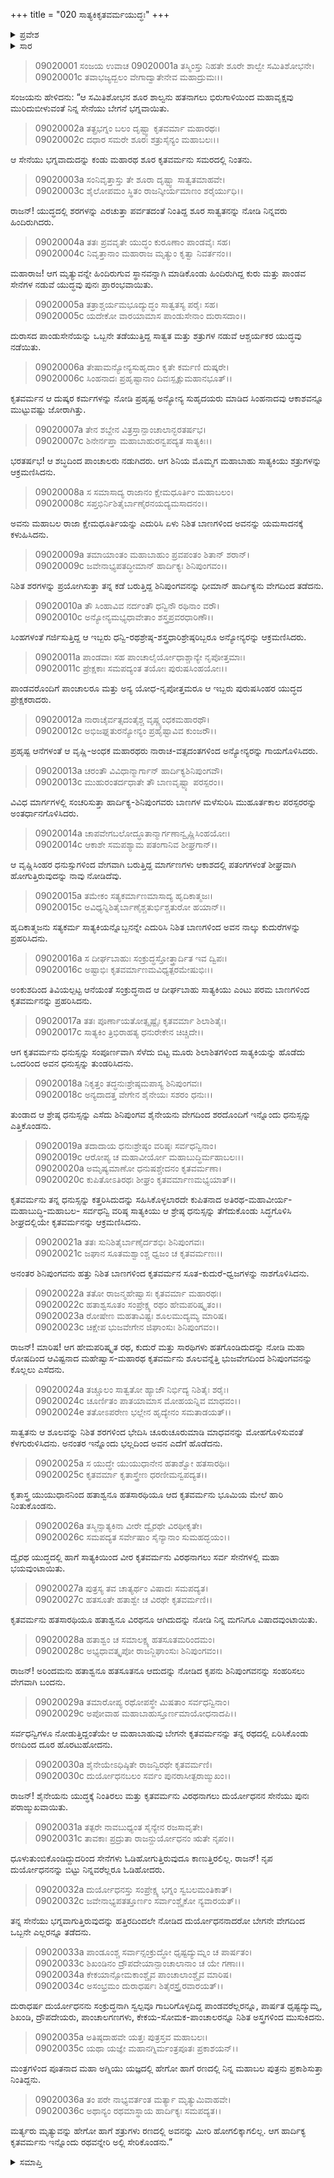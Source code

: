 +++
title = "020 ಸಾತ್ಯಕಿಕೃತವರ್ಮಯುದ್ಧಃ"
+++

<details><summary>ಪ್ರವೇಶ</summary>


।।   ಓಂ ಓಂ ನಮೋ ನಾರಾಯಣಾಯ।।   ಶ್ರೀ ವೇದವ್ಯಾಸಾಯ ನಮಃ ।।

ಶ್ರೀ ಕೃಷ್ಣದ್ವೈಪಾಯನ ವೇದವ್ಯಾಸ ವಿರಚಿತ  

**ಶ್ರೀ ಮಹಾಭಾರತ**

**ಶಲ್ಯ ಪರ್ವ**

**ಹ್ರದಪ್ರವೇಶ ಪರ್ವ**

**ಅಧ್ಯಾಯ 20**

</details>

<details><summary>ಸಾರ</summary>

ಸಾತ್ಯಕಿಯಿಂದ ಕ್ಷೇಮಧೂರ್ತಿಯ ವಧೆ (1-8). ಸಾತ್ಯಕಿಯಿಂದ ಕೃತವರ್ಮನ ಸೋಲು (9-29). ಕೌರವ ಸೇನಾ ಪಲಾಯನ; ದುರ್ಯೋಧನನು ಶತ್ರುಗಳನ್ನು ಎದುರಿಸಿ ನಿಂತಿದುದು (30-36).


</details>



> 09020001 ಸಂಜಯ ಉವಾಚ
09020001a ತಸ್ಮಿಂಸ್ತು ನಿಹತೇ ಶೂರೇ ಶಾಲ್ವೇ ಸಮಿತಿಶೋಭನೇ।   
09020001c ತವಾಭಜ್ಯದ್ಬಲಂ ವೇಗಾದ್ವಾತೇನೇವ ಮಹಾದ್ರುಮಃ।।

ಸಂಜಯನು ಹೇಳಿದನು: “ಆ ಸಮಿತಿಶೋಭನ ಶೂರ ಶಾಲ್ವನು ಹತನಾಗಲು ಭಿರುಗಾಳಿಯಿಂದ ಮಹಾವೃಕ್ಷವು ಮುರಿದುಬೀಳುವಂತೆ ನಿನ್ನ ಸೇನೆಯು ಬೇಗನೆ ಭಗ್ನವಾಯಿತು.

> 09020002a ತತ್ಪ್ರಭಗ್ನಂ ಬಲಂ ದೃಷ್ಟ್ವಾ ಕೃತವರ್ಮಾ ಮಹಾರಥಃ।   
09020002c ದಧಾರ ಸಮರೇ ಶೂರಃ ಶತ್ರುಸೈನ್ಯಂ ಮಹಾಬಲಃ।।

ಆ ಸೇನೆಯು ಭಗ್ನವಾದುದನ್ನು ಕಂಡು ಮಹಾರಥ ಶೂರ ಕೃತವರ್ಮನು ಸಮರದಲ್ಲಿ ನಿಂತನು.

> 09020003a ಸಂನಿವೃತ್ತಾಸ್ತು ತೇ ಶೂರಾ ದೃಷ್ಟ್ವಾ ಸಾತ್ವತಮಾಹವೇ।   
09020003c ಶೈಲೋಪಮಂ ಸ್ಥಿತಂ ರಾಜನ್ಕೀರ್ಯಮಾಣಂ ಶರೈರ್ಯುಧಿ।।

ರಾಜನ್! ಯುದ್ಧದಲ್ಲಿ ಶರಗಳನ್ನು ಎರಚುತ್ತಾ ಪರ್ವತದಂತೆ ನಿಂತಿದ್ದ ಶೂರ ಸಾತ್ವತನನ್ನು ನೋಡಿ ನಿನ್ನವರು ಹಿಂದಿರುಗಿದರು.

> 09020004a ತತಃ ಪ್ರವವೃತೇ ಯುದ್ಧಂ ಕುರೂಣಾಂ ಪಾಂಡವೈಃ ಸಹ।   
09020004c ನಿವೃತ್ತಾನಾಂ ಮಹಾರಾಜ ಮೃತ್ಯುಂ ಕೃತ್ವಾ ನಿವರ್ತನಂ।।

ಮಹಾರಾಜ! ಆಗ ಮೃತ್ಯುವನ್ನೇ ಹಿಂದಿರುಗುವ ಸ್ಥಾನವನ್ನಾಗಿ ಮಾಡಿಕೊಂಡು ಹಿಂದಿರುಗಿದ್ದ ಕುರು ಮತ್ತು ಪಾಂಡವ ಸೇನೆಗಳ ನಡುವೆ ಯುದ್ಧವು ಪುನಃ ಪ್ರಾರಂಭವಾಯಿತು.

> 09020005a ತತ್ರಾಶ್ಚರ್ಯಮಭೂದ್ಯುದ್ಧಂ ಸಾತ್ವತಸ್ಯ ಪರೈಃ ಸಹ।   
09020005c ಯದೇಕೋ ವಾರಯಾಮಾಸ ಪಾಂಡುಸೇನಾಂ ದುರಾಸದಾಂ।।

ದುರಾಸದ ಪಾಂಡುಸೇನೆಯನ್ನು ಒಬ್ಬನೇ ತಡೆಯುತ್ತಿದ್ದ ಸಾತ್ವತ ಮತ್ತು ಶತ್ರುಗಳ ನಡುವೆ ಆಶ್ಚರ್ಯಕರ ಯುದ್ಧವು ನಡೆಯಿತು.

> 09020006a ತೇಷಾಮನ್ಯೋನ್ಯಸುಹೃದಾಂ ಕೃತೇ ಕರ್ಮಣಿ ದುಷ್ಕರೇ।   
09020006c ಸಿಂಹನಾದಃ ಪ್ರಹೃಷ್ಟಾನಾಂ ದಿವಃಸ್ಪೃಕ್ಸುಮಹಾನಭೂತ್।।

ಕೃತವರ್ಮನ ಆ ದುಷ್ಕರ ಕರ್ಮಗಳನ್ನು ನೋಡಿ ಪ್ರಹೃಷ್ಟ ಅನ್ಯೋನ್ಯ ಸುಹೃದಯರು ಮಾಡಿದ ಸಿಂಹನಾದವು ಆಕಾಶವನ್ನೂ ಮುಟ್ಟುವಷ್ಟು ಜೋರಾಗಿತ್ತು.

> 09020007a ತೇನ ಶಬ್ದೇನ ವಿತ್ರಸ್ತಾನ್ಪಾಂಚಾಲಾನ್ಭರತರ್ಷಭ।   
09020007c ಶಿನೇರ್ನಪ್ತಾ ಮಹಾಬಾಹುರನ್ವಪದ್ಯತ ಸಾತ್ಯಕಿಃ।।

ಭರತರ್ಷಭ! ಆ ಶಬ್ಧದಿಂದ ಪಾಂಚಾಲರು ನಡುಗಿದರು. ಆಗ ಶಿನಿಯ ಮೊಮ್ಮಗ ಮಹಾಬಾಹು ಸಾತ್ಯಕಿಯು ಶತ್ರುಗಳನ್ನು ಆಕ್ರಮಣಿಸಿದನು.

> 09020008a ಸ ಸಮಾಸಾದ್ಯ ರಾಜಾನಂ ಕ್ಷೇಮಧೂರ್ತಿಂ ಮಹಾಬಲಂ।   
09020008c ಸಪ್ತಭಿರ್ನಿಶಿತೈರ್ಬಾಣೈರನಯದ್ಯಮಸಾದನಂ।।

ಅವನು ಮಹಾಬಲ ರಾಜಾ ಕ್ಷೇಮಧೂರ್ತಿಯನ್ನು ಎದುರಿಸಿ ಏಳು ನಿಶಿತ ಬಾಣಗಳಿಂದ ಅವನನ್ನು ಯಮಸಾದನಕ್ಕೆ ಕಳುಹಿಸಿದನು.

> 09020009a ತಮಾಯಾಂತಂ ಮಹಾಬಾಹುಂ ಪ್ರವಪಂತಂ ಶಿತಾನ್ ಶರಾನ್।   
09020009c ಜವೇನಾಭ್ಯಪತದ್ಧೀಮಾನ್ ಹಾರ್ದಿಕ್ಯಃ ಶಿನಿಪುಂಗವಂ।।

ನಿಶಿತ ಶರಗಳನ್ನು ಪ್ರಯೋಗಿಸುತ್ತಾ ತನ್ನ ಕಡೆ ಬರುತ್ತಿದ್ದ ಶಿನಿಪುಂಗವನನ್ನು ಧೀಮಾನ್ ಹಾರ್ದಿಕ್ಯನು ವೇಗದಿಂದ ತಡೆದನು.

> 09020010a ತೌ ಸಿಂಹಾವಿವ ನರ್ದಂತೌ ಧನ್ವಿನೌ ರಥಿನಾಂ ವರೌ।   
09020010c ಅನ್ಯೋನ್ಯಮಭ್ಯಧಾವೇತಾಂ ಶಸ್ತ್ರಪ್ರವರಧಾರಿಣೌ।।

ಸಿಂಹಗಳಂತೆ ಗರ್ಜಿಸುತ್ತಿದ್ದ ಆ ಇಬ್ಬರು ಧನ್ವಿ-ರಥಶ್ರೇಷ್ಠ-ಶಸ್ತ್ರಧಾರಿಶ್ರೇಷ್ಠರಿಬ್ಬರೂ ಅನ್ಯೋನ್ಯರನ್ನು ಆಕ್ರಮಣಿಸಿದರು.

> 09020011a ಪಾಂಡವಾಃ ಸಹ ಪಾಂಚಾಲೈರ್ಯೋಧಾಶ್ಚಾನ್ಯೇ ನೃಪೋತ್ತಮಾಃ।   
09020011c ಪ್ರೇಕ್ಷಕಾಃ ಸಮಪದ್ಯಂತ ತಯೋಃ ಪುರುಷಸಿಂಹಯೋಃ।।

ಪಾಂಡವರೊಂದಿಗೆ ಪಾಂಚಾಲರೂ ಮತ್ತು ಅನ್ಯ ಯೋಧ-ನೃಪೋತ್ತಮರೂ ಆ ಇಬ್ಬರು ಪುರುಷಸಿಂಹರ ಯುದ್ಧದ ಪ್ರೇಕ್ಷಕರಾದರು.

> 09020012a ನಾರಾಚೈರ್ವತ್ಸದಂತೈಶ್ಚ ವೃಷ್ಣ್ಯಂಧಕಮಹಾರಥೌ।   
09020012c ಅಭಿಜಘ್ನತುರನ್ಯೋನ್ಯಂ ಪ್ರಹೃಷ್ಟಾವಿವ ಕುಂಜರೌ।।

ಪ್ರಹೃಷ್ಟ ಆನೆಗಳಂತೆ ಆ ವೃಷ್ಣಿ-ಅಂಧಕ ಮಹಾರಥರು ನಾರಾಚ-ವತ್ಸದಂತಗಳಿಂದ ಅನ್ಯೋನ್ಯರನ್ನು ಗಾಯಗೊಳಿಸಿದರು.

> 09020013a ಚರಂತೌ ವಿವಿಧಾನ್ಮಾರ್ಗಾನ್ ಹಾರ್ದಿಕ್ಯಶಿನಿಪುಂಗವೌ।   
09020013c ಮುಹುರಂತರ್ದಧಾತೇ ತೌ ಬಾಣವೃಷ್ಟ್ಯಾ ಪರಸ್ಪರಂ।।

ವಿವಿಧ ಮಾರ್ಗಗಳಲ್ಲಿ ಸಂಚರಿಸುತ್ತಾ ಹಾರ್ದಿಕ್ಯ-ಶಿನಿಪುಂಗವರು ಬಾಣಗಳ ಮಳೆಸುರಿಸಿ ಮುಹೂರ್ತಕಾಲ ಪರಸ್ಪರರನ್ನು ಅಂತರ್ಧಾನಗೊಳಿಸಿದರು.

> 09020014a ಚಾಪವೇಗಬಲೋದ್ಧೂತಾನ್ಮಾರ್ಗಣಾನ್ವೃಷ್ಣಿಸಿಂಹಯೋಃ।   
09020014c ಆಕಾಶೇ ಸಮಪಶ್ಯಾಮ ಪತಂಗಾನಿವ ಶೀಘ್ರಗಾನ್।।

ಆ ವೃಷ್ಣಿಸಿಂಹರ ಧನುಸ್ಸುಗಳಿಂದ ವೇಗವಾಗಿ ಬರುತ್ತಿದ್ದ ಮಾರ್ಗಣಗಳು ಆಕಾಶದಲ್ಲಿ ಪತಂಗಗಳಂತೆ ಶೀಘ್ರವಾಗಿ ಹೋಗುತ್ತಿರುವುದನ್ನು ನಾವು ನೋಡಿದೆವು.

> 09020015a ತಮೇಕಂ ಸತ್ಯಕರ್ಮಾಣಮಾಸಾದ್ಯ ಹೃದಿಕಾತ್ಮಜಃ।   
09020015c ಅವಿಧ್ಯನ್ನಿಶಿತೈರ್ಬಾಣೈಶ್ಚತುರ್ಭಿಶ್ಚತುರೋ ಹಯಾನ್।।

ಹೃದಿಕಾತ್ಮಜನು ಸತ್ಯಕರ್ಮ ಸಾತ್ಯಕಿಯನ್ನೊಬ್ಬನನ್ನೇ ಎದುರಿಸಿ ನಿಶಿತ ಬಾಣಗಳಿಂದ ಅವನ ನಾಲ್ಕು ಕುದುರೆಗಳನ್ನು ಪ್ರಹರಿಸಿದನು.

> 09020016a ಸ ದೀರ್ಘಬಾಹುಃ ಸಂಕ್ರುದ್ಧಸ್ತೋತ್ತ್ರಾರ್ದಿತ ಇವ ದ್ವಿಪಃ।   
09020016c ಅಷ್ಟಾಭಿಃ ಕೃತವರ್ಮಾಣಮವಿಧ್ಯತ್ಪರಮೇಷುಭಿಃ।।

ಅಂಕುಶದಿಂದ ತಿವಿಯಲ್ಪಟ್ಟ ಆನೆಯಂತೆ ಸಂಕ್ರುದ್ಧನಾದ ಆ ದೀರ್ಘಬಾಹು ಸಾತ್ಯಕಿಯು ಎಂಟು ಪರಮ ಬಾಣಗಳಿಂದ ಕೃತವರ್ಮನನ್ನು ಪ್ರಹರಿಸಿದನು.

> 09020017a ತತಃ ಪೂರ್ಣಾಯತೋತ್ಸೃಷ್ಟೈಃ ಕೃತವರ್ಮಾ ಶಿಲಾಶಿತೈಃ।   
09020017c ಸಾತ್ಯಕಿಂ ತ್ರಿಭಿರಾಹತ್ಯ ಧನುರೇಕೇನ ಚಿಚ್ಚಿದೇ।।

ಆಗ ಕೃತವರ್ಮನು ಧನುಸ್ಸನ್ನು ಸಂಪೂರ್ಣವಾಗಿ ಸೆಳೆದು ಬಿಟ್ಟ ಮೂರು ಶಿಲಾಶಿತಗಳಿಂದ ಸಾತ್ಯಕಿಯನ್ನು ಹೊಡೆದು ಒಂದರಿಂದ ಅವನ  ಧನುಸ್ಸನ್ನು ತುಂಡರಿಸಿದನು.

> 09020018a ನಿಕೃತ್ತಂ ತದ್ಧನುಃಶ್ರೇಷ್ಠಮಪಾಸ್ಯ ಶಿನಿಪುಂಗವಃ।   
09020018c ಅನ್ಯದಾದತ್ತ ವೇಗೇನ ಶೈನೇಯಃ ಸಶರಂ ಧನುಃ।।

ತುಂಡಾದ ಆ ಶ್ರೇಷ್ಠ ಧನುಸ್ಸನ್ನು ಎಸೆದು ಶಿನಿಪುಂಗವ ಶೈನೇಯನು ವೇಗದಿಂದ ಶರದೊಂದಿಗೆ ಇನ್ನೊಂದು ಧನುಸ್ಸನ್ನು ಎತ್ತಿಕೊಂಡನು.

> 09020019a ತದಾದಾಯ ಧನುಃಶ್ರೇಷ್ಠಂ ವರಿಷ್ಠಃ ಸರ್ವಧನ್ವಿನಾಂ।   
09020019c ಆರೋಪ್ಯ ಚ ಮಹಾವೀರ್ಯೋ ಮಹಾಬುದ್ಧಿರ್ಮಹಾಬಲಃ।।   
09020020a ಅಮೃಷ್ಯಮಾಣೋ ಧನುಷಶ್ಚೇದನಂ ಕೃತವರ್ಮಣಾ।   
09020020c ಕುಪಿತೋಽತಿರಥಃ ಶೀಘ್ರಂ ಕೃತವರ್ಮಾಣಮಭ್ಯಯಾತ್।।

ಕೃತವರ್ಮನು ತನ್ನ ಧನುಸ್ಸನ್ನು ಕತ್ತರಿಸಿದುದನ್ನು ಸಹಿಸಿಕೊಳ್ಳಲಾರದೇ ಕುಪಿತನಾದ ಅತಿರಥ-ಮಹಾವೀರ್ಯ-ಮಹಾಬುದ್ಧಿ-ಮಹಾಬಲ- ಸರ್ವಧನ್ವಿ ವರಿಷ್ಠ ಸಾತ್ಯಕಿಯು ಆ ಶ್ರೇಷ್ಠ ಧನುಸ್ಸನ್ನು ತೆಗೆದುಕೊಂಡು ಸಿದ್ಧಗೊಳಿಸಿ ಶೀಘ್ರದಲ್ಲಿಯೇ ಕೃತವರ್ಮನನ್ನು ಆಕ್ರಮಣಿಸಿದನು.

> 09020021a ತತಃ ಸುನಿಶಿತೈರ್ಬಾಣೈರ್ದಶಭಿಃ ಶಿನಿಪುಂಗವಃ।   
09020021c ಜಘಾನ ಸೂತಮಶ್ವಾಂಶ್ಚ ಧ್ವಜಂ ಚ ಕೃತವರ್ಮಣಃ।।

ಅನಂತರ ಶಿನಿಪುಂಗವನು ಹತ್ತು ನಿಶಿತ ಬಾಣಗಳಿಂದ ಕೃತವರ್ಮನ ಸೂತ-ಕುದುರೆ-ಧ್ವಜಗಳನ್ನು ನಾಶಗೊಳಿಸಿದನು.

> 09020022a ತತೋ ರಾಜನ್ಮಹೇಷ್ವಾಸಃ ಕೃತವರ್ಮಾ ಮಹಾರಥಃ।   
09020022c ಹತಾಶ್ವಸೂತಂ ಸಂಪ್ರೇಕ್ಷ್ಯ ರಥಂ ಹೇಮಪರಿಷ್ಕೃತಂ।।   
09020023a ರೋಷೇಣ ಮಹತಾವಿಷ್ಟಃ ಶೂಲಮುದ್ಯಮ್ಯ ಮಾರಿಷ।   
09020023c ಚಿಕ್ಷೇಪ ಭುಜವೇಗೇನ ಜಿಘಾಂಸುಃ ಶಿನಿಪುಂಗವಂ।।

ರಾಜನ್! ಮಾರಿಷ! ಆಗ ಹೇಮಪರಿಷ್ಕೃತ ರಥ, ಕುದುರೆ ಮತ್ತು ಸಾರಥಿಗಳು ಹತಗೊಂಡಿದುದನ್ನು ನೋಡಿ ಮಹಾ ರೋಷದಿಂದ ಆವಿಷ್ಟನಾದ ಮಹೇಷ್ವಾಸ-ಮಹಾರಥ ಕೃತವರ್ಮನು ಶೂಲವನ್ನೆತ್ತಿ ಭುಜವೇಗದಿಂದ ಶಿನಿಪುಂಗವನನ್ನು ಕೊಲ್ಲಲು ಎಸೆದನು.

> 09020024a ತಚ್ಚೂಲಂ ಸಾತ್ವತೋ ಹ್ಯಾಜೌ ನಿರ್ಭಿದ್ಯ ನಿಶಿತೈಃ ಶರೈಃ।   
09020024c ಚೂರ್ಣಿತಂ ಪಾತಯಾಮಾಸ ಮೋಹಯನ್ನಿವ ಮಾಧವಂ।।   
09020024e ತತೋಽಪರೇಣ ಭಲ್ಲೇನ ಹೃದ್ಯೇನಂ ಸಮತಾಡಯತ್।।

ಸಾತ್ವತನು ಆ ಶೂಲವನ್ನು ನಿಶಿತ ಶರಗಳಿಂದ ಭೇದಿಸಿ ಚೂರುಚೂರುಮಾಡಿ ಮಾಧವನನ್ನು ಮೋಹಗೊಳಿಸುವಂತೆ ಕೆಳಗುರುಳಿಸಿದನು. ಅನಂತರ ಇನ್ನೊಂದು ಭಲ್ಲದಿಂದ ಅವನ ಎದೆಗೆ ಹೊಡೆದನು.

> 09020025a ಸ ಯುದ್ಧೇ ಯುಯುಧಾನೇನ ಹತಾಶ್ವೋ ಹತಸಾರಥಿಃ।   
09020025c ಕೃತವರ್ಮಾ ಕೃತಾಸ್ತ್ರೇಣ ಧರಣೀಮನ್ವಪದ್ಯತ।।

ಕೃತಾಸ್ತ್ರ ಯುಯುಧಾನನಿಂದ ಹತಾಶ್ವನೂ ಹತಸಾರಥಿಯೂ ಆದ ಕೃತವರ್ಮನು ಭೂಮಿಯ ಮೇಲೆ ಹಾರಿ ನಿಂತುಕೊಂಡನು.

> 09020026a ತಸ್ಮಿನ್ಸಾತ್ಯಕಿನಾ ವೀರೇ ದ್ವೈರಥೇ ವಿರಥೀಕೃತೇ।   
09020026c ಸಮಪದ್ಯತ ಸರ್ವೇಷಾಂ ಸೈನ್ಯಾನಾಂ ಸುಮಹದ್ಭಯಂ।।

ದ್ವೈರಥ ಯುದ್ಧದಲ್ಲಿ ಹಾಗೆ ಸಾತ್ಯಕಿಯಿಂದ ವೀರ ಕೃತವರ್ಮನು ವಿರಥನಾಗಲು ಸರ್ವ ಸೇನೆಗಳಲ್ಲಿ ಮಹಾ ಭಯವುಂಟಾಯಿತು.

> 09020027a ಪುತ್ರಸ್ಯ ತವ ಚಾತ್ಯರ್ಥಂ ವಿಷಾದಃ ಸಮಪದ್ಯತ।   
09020027c ಹತಸೂತೇ ಹತಾಶ್ವೇ ಚ ವಿರಥೇ ಕೃತವರ್ಮಣಿ।।

ಕೃತವರ್ಮನು ಹತಸಾರಥಿಯೂ ಹತಾಶ್ವನೂ ವಿರಥನೂ ಆಗಿದುದನ್ನು ನೋಡಿ ನಿನ್ನ ಮಗನಿಗೂ ವಿಷಾದವುಂಟಾಯಿತು.

> 09020028a ಹತಾಶ್ವಂ ಚ ಸಮಾಲಕ್ಷ್ಯ ಹತಸೂತಮರಿಂದಮಂ।   
09020028c ಅಭ್ಯಧಾವತ್ಕೃಪೋ ರಾಜನ್ಜಿಘಾಂಸುಃ ಶಿನಿಪುಂಗವಂ।।

ರಾಜನ್! ಅರಿಂದಮನು ಹತಾಶ್ವನೂ ಹತಸೂತನೂ ಆದುದನ್ನು ನೋಡಿದ ಕೃಪನು ಶಿನಿಪುಂಗವನನ್ನು ಸಂಹರಿಸಲು ವೇಗವಾಗಿ ಬಂದನು.

> 09020029a ತಮಾರೋಪ್ಯ ರಥೋಪಸ್ಥೇ ಮಿಷತಾಂ ಸರ್ವಧನ್ವಿನಾಂ।   
09020029c ಅಪೋವಾಹ ಮಹಾಬಾಹುಸ್ತೂರ್ಣಮಾಯೋಧನಾದಪಿ।।

ಸರ್ವಧನ್ವಿಗಳೂ ನೋಡುತ್ತಿದ್ದಂತೆಯೇ ಆ ಮಹಾಬಾಹುವು ಬೇಗನೇ ಕೃತವರ್ಮನನ್ನು ತನ್ನ ರಥದಲ್ಲಿ ಏರಿಸಿಕೊಂಡು ರಣದಿಂದ ದೂರ ಹೊರಟುಹೋದನು.

> 09020030a ಶೈನೇಯೇಽಧಿಷ್ಠಿತೇ ರಾಜನ್ವಿರಥೇ ಕೃತವರ್ಮಣಿ।   
09020030c ದುರ್ಯೋಧನಬಲಂ ಸರ್ವಂ ಪುನರಾಸೀತ್ಪರಾಙ್ಮುಖಂ।।

ರಾಜನ್! ಶೈನೇಯನು ಯುದ್ಧಕ್ಕೆ ನಿಂತಿರಲು ಮತ್ತು ಕೃತವರ್ಮನು ವಿರಥನಾಗಲು ದುರ್ಯೋಧನನ ಸೇನೆಯು ಪುನಃ ಪರಾಙ್ಮುಖವಾಯಿತು.

> 09020031a ತತ್ಪರೇ ನಾವಬುಧ್ಯಂತ ಸೈನ್ಯೇನ ರಜಸಾವೃತೇ।   
09020031c ತಾವಕಾಃ ಪ್ರದ್ರುತಾ ರಾಜನ್ದುರ್ಯೋಧನಂ ಋತೇ ನೃಪಂ।।

ಧೂಳುತುಂಬಿಕೊಂಡಿದ್ದುದರಿಂದ ಸೇನೆಗಳು ಓಡಿಹೋಗುತ್ತಿರುವುದೂ ಕಾಣುತ್ತಿರಲಿಲ್ಲ. ರಾಜನ್! ನೃಪ ದುರ್ಯೋಧನನನ್ನು ಬಿಟ್ಟು ನಿನ್ನವರೆಲ್ಲರೂ ಓಡಿಹೋದರು.

> 09020032a ದುರ್ಯೋಧನಸ್ತು ಸಂಪ್ರೇಕ್ಷ್ಯ ಭಗ್ನಂ ಸ್ವಬಲಮಂತಿಕಾತ್।   
09020032c ಜವೇನಾಭ್ಯಪತತ್ತೂರ್ಣಂ ಸರ್ವಾಂಶ್ಚೈಕೋ ನ್ಯವಾರಯತ್।।

ತನ್ನ ಸೇನೆಯು ಭಗ್ನವಾಗುತ್ತಿರುವುದನ್ನು ಹತ್ತಿರದಿಂದಲೇ ನೋಡಿದ ದುರ್ಯೋಧನನಾದರೋ ಬೇಗನೇ ವೇಗದಿಂದ ಒಬ್ಬನೇ ಎಲ್ಲರನ್ನೂ ತಡೆದನು.

> 09020033a ಪಾಂಡೂಂಶ್ಚ ಸರ್ವಾನ್ಸಂಕ್ರುದ್ಧೋ ಧೃಷ್ಟದ್ಯುಮ್ನಂ ಚ ಪಾರ್ಷತಂ।   
09020033c ಶಿಖಂಡಿನಂ ದ್ರೌಪದೇಯಾನ್ಪಾಂಚಾಲಾನಾಂ ಚ ಯೇ ಗಣಾಃ।।   
09020034a ಕೇಕಯಾನ್ಸೋಮಕಾಂಶ್ಚೈವ ಪಾಂಚಾಲಾಂಶ್ಚೈವ ಮಾರಿಷ।   
09020034c ಅಸಂಭ್ರಮಂ ದುರಾಧರ್ಷಃ ಶಿತೈರಸ್ತ್ರೈರವಾರಯತ್।।

ದುರಾಧರ್ಷ ದುರ್ಯೋಧನನು ಸಂಕ್ರುದ್ಧನಾಗಿ ಸ್ವಲ್ಪವೂ ಗಾಬರಿಗೊಳ್ಳದಿದ್ದ ಪಾಂಡವರೆಲ್ಲರನ್ನೂ, ಪಾರ್ಷತ ಧೃಷ್ಟದ್ಯುಮ್ನ, ಶಿಖಂಡಿ, ದ್ರೌಪದೇಯರು, ಪಾಂಚಾಲಗಣಗಳು, ಕೇಕಯ-ಸೋಮಕ-ಪಾಂಚಾಲರನ್ನೂ ನಿಶಿತ ಅಸ್ತ್ರಗಳಿಂದ ಮುಸುಕಿದನು.

> 09020035a ಅತಿಷ್ಠದಾಹವೇ ಯತ್ತಃ ಪುತ್ರಸ್ತವ ಮಹಾಬಲಃ।   
09020035c ಯಥಾ ಯಜ್ಞೇ ಮಹಾನಗ್ನಿರ್ಮಂತ್ರಪೂತಃ ಪ್ರಕಾಶಯನ್।।

ಮಂತ್ರಗಳಿಂದ ಪೂತನಾದ ಮಹಾ ಅಗ್ನಿಯು ಯಜ್ಞದಲ್ಲಿ ಹೇಗೋ ಹಾಗೆ ರಣದಲ್ಲಿ ನಿನ್ನ ಮಹಾಬಲ ಪುತ್ರನು ಪ್ರಕಾಶಿಸುತ್ತಾ ನಿಂತಿದ್ದನು.

> 09020036a ತಂ ಪರೇ ನಾಭ್ಯವರ್ತಂತ ಮರ್ತ್ಯಾ ಮೃತ್ಯುಮಿವಾಹವೇ।   
09020036c ಅಥಾನ್ಯಂ ರಥಮಾಸ್ಥಾಯ ಹಾರ್ದಿಕ್ಯಃ ಸಮಪದ್ಯತ।।

ಮರ್ತ್ಯರು ಮೃತ್ಯುವನ್ನು ಹೇಗೋ ಹಾಗೆ ಶತ್ರುಗಳು ರಣದಲ್ಲಿ ಅವನನ್ನು ಮೀರಿ ಹೋಗಲಿಕ್ಕಾಗಲಿಲ್ಲ. ಆಗ ಹಾರ್ದಿಕ್ಯ ಕೃತವರ್ಮನು ಇನ್ನೊಂದು ರಥವನ್ನೇರಿ ಅಲ್ಲಿ ಸೇರಿಕೊಂಡನು.”



<details><summary>ಸಮಾಪ್ತಿ</summary>

ಇತಿ ಶ್ರೀಮಹಾಭಾರತೇ ಶಲ್ಯಪರ್ವಣಿ ಹ್ರದಪ್ರವೇಶಪರ್ವಣಿ ಸಾತ್ಯಕಿಕೃತವರ್ಮಯುದ್ಧೇ ವಿಂಶೋಽಧ್ಯಾಯಃ।।  
ಇದು ಶ್ರೀಮಹಾಭಾರತದಲ್ಲಿ ಶಲ್ಯಪರ್ವದಲ್ಲಿ ಹ್ರದಪವೇಶಪರ್ವದಲ್ಲಿ ಸಾತ್ಯಕಿಕೃತವರ್ಮಯುದ್ಧ ಎನ್ನುವ ಇಪ್ಪತ್ತನೇ ಅಧ್ಯಾಯವು.

</details>
